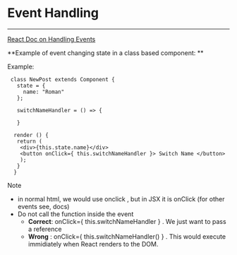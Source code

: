 # Event Handling

---

[React Doc on Handling Events](https://reactjs.org/docs/handling-events.html)

**Example of event changing state in a class based component: **

Example:

```
 class NewPost extends Component { 
   state = {
     name: "Roman"
   };
   
   switchNameHandler = () => {
    
   }
   
  render () { 
   return (
    <div>{this.state.name}</div>
    <button onClick={ this.switchNameHandler }> Switch Name </button>
    );
   }
  }
```

Note

* in normal html, we would use onclick , but in JSX it is onClick \(for other events see, docs\)
* Do not call the function inside the event 
  * **Correct**: onClick={ this.switchNameHandler } . We just want to pass a reference 
  * **Wrong** : onClick={ this.switchNameHandler\(\) } . This would execute immidiately when React renders to the DOM.



